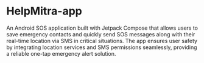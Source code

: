 # HelpMitra-app
An Android SOS application built with Jetpack Compose that allows users to save emergency contacts and quickly send SOS messages along with their real-time location via SMS in critical situations. The app ensures user safety by integrating location services and SMS permissions seamlessly, providing a reliable one-tap emergency alert solution.
